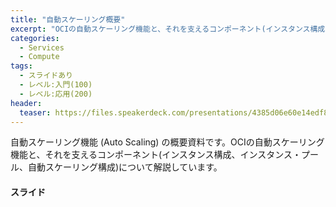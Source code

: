 ```yaml
---
title: "自動スケーリング概要"
excerpt: "OCIの自動スケーリング機能と、それを支えるコンポーネント(インスタンス構成、インスタンス・プール、自動スケーリング構成)について解説しています"
categories:
  - Services
  - Compute
tags:
  - スライドあり
  - レベル:入門(100)
  - レベル:応用(200)
header:
  teaser: https://files.speakerdeck.com/presentations/4385d06e60e14edf8b5432b19bc08924/slide_0.jpg
---
```


自動スケーリング機能 (Auto Scaling) の概要資料です。OCIの自動スケーリング機能と、それを支えるコンポーネント(インスタンス構成、インスタンス・プール、自動スケーリング構成)について解説しています。  


#### スライド

<div style="max-width:768px">
<!-- Speakerdeckから Embeded リンクを取得して貼り付け (ここから) -->

<script async class="speakerdeck-embed" data-id="4385d06e60e14edf8b5432b19bc08924" data-ratio="1.77777777777778" src="//speakerdeck.com/assets/embed.js"></script>

<!-- Speakerdeckから Embeded リンクを取得して貼り付け (ここまで) -->

</div>